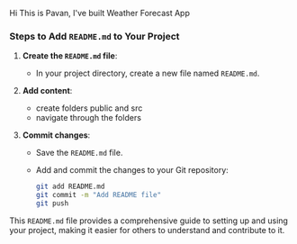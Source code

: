 Hi This is Pavan, I've built Weather Forecast App 

### Steps to Add `README.md` to Your Project

1. **Create the `README.md` file**:
   - In your project directory, create a new file named `README.md`.

2. **Add content**:
   - create folders public and src
   - navigate through the folders


3. **Commit changes**:
   - Save the `README.md` file.
   - Add and commit the changes to your Git repository:

     ```bash
     git add README.md
     git commit -m "Add README file"
     git push
     ```

This `README.md` file provides a comprehensive guide to setting up and using your project, making it easier for others to understand and contribute to it.
